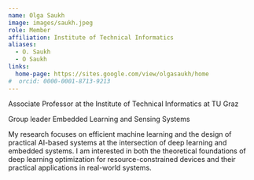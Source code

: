 ```yaml
---
name: Olga Saukh
image: images/saukh.jpeg
role: Member
affiliation: Institute of Technical Informatics
aliases:
  - O. Saukh
  - O Saukh
links:
  home-page: https://sites.google.com/view/olgasaukh/home
#  orcid: 0000-0001-8713-9213
---
```


Associate Professor at the Institute of Technical Informatics at TU Graz

Group leader Embedded Learning and Sensing Systems

My research focuses on efficient machine learning and the design of practical AI-based systems at the intersection of deep learning and embedded systems. I am interested in both the theoretical foundations of deep learning optimization for resource-constrained devices and their practical applications in real-world systems.
